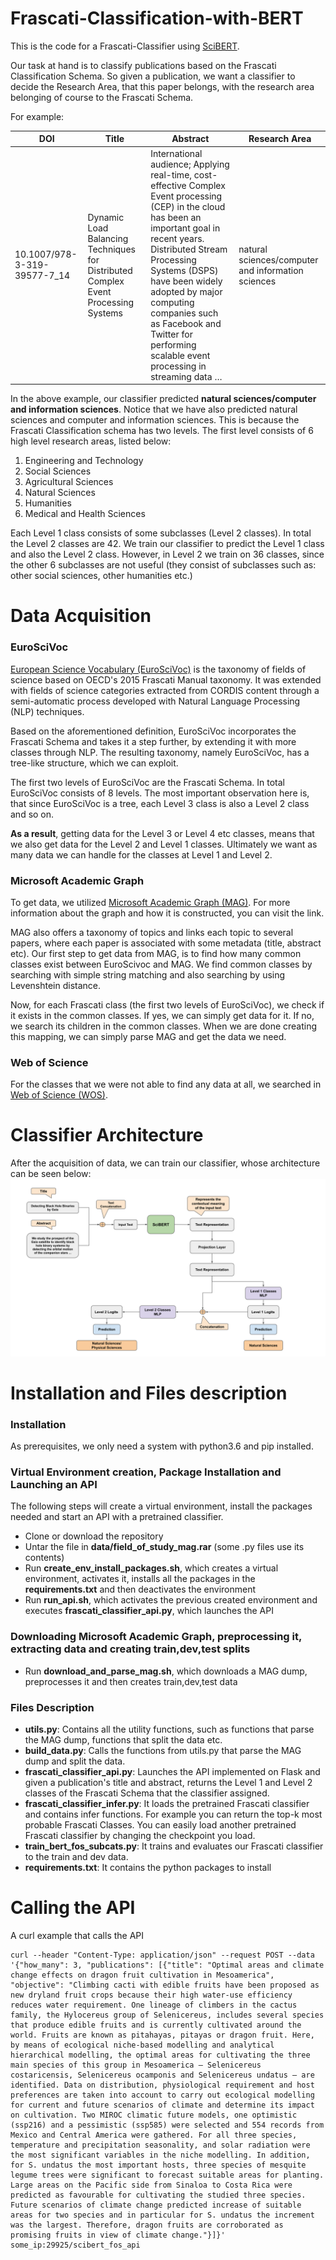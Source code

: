 # Frascati-Classification-with-BERT
This is the code for a Frascati-Classifier using [SciBERT](https://github.com/allenai/scibert).

Our task at hand is to classify publications based on the Frascati Classification Schema. 
So given a publication, we want a classifier to decide the Research Area, that this paper belongs, with the research area belonging of course to the Frascati Schema.

For example:

| DOI  | Title | Abstract | Research Area |
| - | --- | - | - |
| 10.1007/978-3-319-39577-7_14  | Dynamic Load Balancing Techniques for Distributed Complex Event Processing Systems  | International audience; Applying real-time, cost-effective Complex Event processing (CEP) in the cloud has been an important goal in recent years. Distributed Stream Processing Systems (DSPS) have been widely adopted by major computing companies such as Facebook and Twitter for performing scalable event processing in streaming data … | natural sciences/computer and information sciences  |

In the above example, our classifier predicted **natural sciences/computer and information sciences**. Notice that we have also predicted natural sciences and computer and information sciences. This is because the Frascati Classification schema has two levels. The first level consists of 6 high level research areas, listed below:

1. Engineering and Technology
2. Social Sciences
3. Agricultural Sciences
4. Natural Sciences
5. Humanities
6. Medical and Health Sciences

Each Level 1 class consists of some subclasses (Level 2 classes). In total the Level 2 classes are 42. We train our classifier to predict the Level 1 class and also the Level 2 class. However, in Level 2 we train on 36 classes, since the other 6 subclasses are not useful (they consist of subclasses such as: other social sciences, other humanities etc.)

# Data Acquisition
### EuroSciVoc
[European Science Vocabulary (EuroSciVoc)](https://op.europa.eu/en/web/eu-vocabularies/th-dataset/-/resource/dataset/euroscivoc) is the taxonomy of fields of science based on OECD's 2015 Frascati Manual taxonomy. It was extended with fields of science categories extracted from CORDIS content through a semi-automatic process developed with Natural Language Processing (NLP) techniques.

Based on the aforementioned definition, EuroSciVoc incorporates the Frascati Schema and takes it a step further, by extending it with more classes through NLP. The resulting taxonomy, namely EuroSciVoc, has a tree-like structure, which we can exploit.

The first two levels of EuroSciVoc are the Frascati Schema. In total EuroSciVoc consists of 8 levels. The most important observation here is, that since EuroSciVoc is a tree, each Level 3 class is also a Level 2 class and so on.

**As a result**, getting data for the Level 3 or Level 4 etc classes, means that we also get data for the Level 2 and Level 1 classes.
Ultimately we want as many data we can handle for the classes at Level 1 and Level 2.

### Microsoft Academic Graph
To get data, we utilized [Microsoft Academic Graph (MAG)](https://www.microsoft.com/en-us/research/project/microsoft-academic-graph/). For more information about the graph and how it is constructed, you can visit the link.

MAG also offers a taxonomy of topics and links each topic to several papers, where each paper is associated with some metadata (title, abstract etc). Our first step to get data from MAG, is to find how many common classes exist between EuroScivoc and MAG. We find common classes by searching with simple string matching and also searching by using Levenshtein distance.

Now, for each Frascati class (the first two levels of EuroSciVoc), we check if it exists in the common classes. If yes, we can simply get data for it. If no, we search its children in the common classes. When we are done creating this mapping, we can simply parse MAG and get the data we need.

### Web of Science
For the classes that we were not able to find any data at all, we searched in [Web of Science (WOS)](https://apps.webofknowledge.com/WOS_GeneralSearch_input.do?product=WOS&search_mode=GeneralSearch&SID=C1jwYV7YvUfejTIvh5R&preferencesSaved=).

# Classifier Architecture
After the acquisition of data, we can train our classifier, whose architecture can be seen below:
![Alt text](./frascati_classifier.svg)

# Installation and Files description

### Installation
As prerequisites, we only need a system with python3.6 and pip installed.

### Virtual Environment creation, Package Installation and Launching an API
The following steps will create a virtual environment, install the packages needed and start an API with a pretrained classifier.

- Clone or download the repository
- Untar the file in **data/field_of_study_mag.rar** (some .py files use its contents)
- Run **create_env_install_packages.sh**, which creates a virtual environment, activates it, installs all the packages in the **requirements.txt** and then deactivates the environment
- Run **run_api.sh**, which activates the previous created environment and executes **frascati_classifier_api.py**, which launches the API

### Downloading Microsoft Academic Graph, preprocessing it, extracting data and creating train,dev,test splits

- Run **download_and_parse_mag.sh**, which downloads a MAG dump, preprocesses it and then creates train,dev,test data

### Files Description

- **utils.py**: Contains all the utility functions, such as functions that parse the MAG dump, functions that split the data etc.
- **build_data.py**: Calls the functions from utils.py that parse the MAG dump and split the data.
- **frascati_classifier_api.py**: Launches the API implemented on Flask and given a publication's title and abstract, returns the Level 1 and Level 2 classes of the Frascati Schema that the classifier assigned.
- **frascati_classifier_infer.py**: It loads the pretrained Frascati classifier and contains infer functions. For example you can return the top-k most probable Frascati Classes. You can easily load another pretrained Frascati classifier by changing the checkpoint you load. 
- **train_bert_fos_subcats.py**: It trains and evaluates our Frascati classifier to the train and dev data.
- **requirements.txt**: It contains the python packages to install

# Calling the API
A curl example that calls the API
```
curl --header "Content-Type: application/json" --request POST --data '{"how_many": 3, "publications": [{"title": "Optimal areas and climate change effects on dragon fruit cultivation in Mesoamerica", "objective": "Climbing cacti with edible fruits have been proposed as new dryland fruit crops because their high water-use efficiency reduces water requirement. One lineage of climbers in the cactus family, the Hylocereus group of Selenicereus, includes several species that produce edible fruits and is currently cultivated around the world. Fruits are known as pitahayas, pitayas or dragon fruit. Here, by means of ecological niche-based modelling and analytical hierarchical modelling, the optimal areas for cultivating the three main species of this group in Mesoamerica – Selenicereus costaricensis, Selenicereus ocamponis and Selenicereus undatus – are identified. Data on distribution, physiological requirement and host preferences are taken into account to carry out ecological modelling for current and future scenarios of climate and determine its impact on cultivation. Two MIROC climatic future models, one optimistic (ssp216) and a pessimistic (ssp585) were selected and 554 records from Mexico and Central America were gathered. For all three species, temperature and precipitation seasonality, and solar radiation were the most significant variables in the niche modelling. In addition, for S. undatus the most important hosts, three species of mesquite legume trees were significant to forecast suitable areas for planting. Large areas on the Pacific side from Sinaloa to Costa Rica were predicted as favourable for cultivating the studied three species. Future scenarios of climate change predicted increase of suitable areas for two species and in particular for S. undatus the increment was the largest. Therefore, dragon fruits are corroborated as promising fruits in view of climate change."}]}' some_ip:29925/scibert_fos_api 
```
